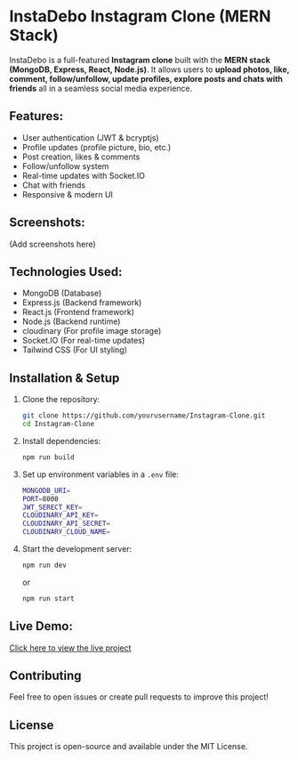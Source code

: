 # InstaDebo Instagram Clone (MERN Stack)

InstaDebo is a full-featured **Instagram clone** built with the **MERN stack (MongoDB, Express, React, Node.js)**. 
It allows users to **upload photos, like, comment, follow/unfollow, update profiles, explore posts and chats with friends** all in a seamless social media experience.

## Features:
- User authentication (JWT & bcryptjs)
- Profile updates (profile picture, bio, etc.)
- Post creation, likes & comments
- Follow/unfollow system
- Real-time updates with Socket.IO
- Chat with friends
- Responsive & modern UI

## Screenshots:
(Add screenshots here)

## Technologies Used:
- MongoDB (Database)
- Express.js (Backend framework)
- React.js (Frontend framework)
- Node.js (Backend runtime)
- cloudinary (For profile image storage)
- Socket.IO (For real-time updates)
- Tailwind CSS (For UI styling)

## Installation & Setup
1. Clone the repository:
   ```sh
   git clone https://github.com/yourusername/Instagram-Clone.git
   cd Instagram-Clone
   ```

2. Install dependencies:
   ```sh
   npm run build
   ```

3. Set up environment variables in a `.env` file:
   ```sh
   MONGODB_URI=
   PORT=8000
   JWT_SERECT_KEY=
   CLOUDINARY_API_KEY=
   CLOUDINARY_API_SECRET=
   CLOUDINARY_CLOUD_NAME=
   ```

4. Start the development server:
   ```sh
   npm run dev
   ```
   or
   ```sh
   npm run start
   ```

## Live Demo:
[Click here to view the live project](https://instadebo.onrender.com)

## Contributing
Feel free to open issues or create pull requests to improve this project!

## License
This project is open-source and available under the MIT License.
